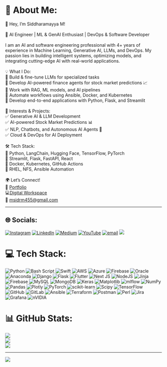 # 💫 About Me:
👋 Hey, I’m Siddharamayya M!<br><br>🚀 AI Engineer | ML & GenAI Enthusiast | DevOps & Software Developer<br><br>I am an AI and software engineering professional with 4+ years of experience in Machine Learning, Generative AI, LLMs, and DevOps. My passion lies in building intelligent systems, optimizing models, and integrating cutting-edge AI with real-world applications.<br><br>💡 What I Do:<br>🔹 Build & fine-tune LLMs for specialized tasks<br>🔹 Develop AI-powered finance agents for stock market predictions 📈<br>🔹 Work with RAG, ML models, and AI pipelines<br>🔹 Automate workflows using Ansible, Docker, and Kubernetes<br>🔹 Develop end-to-end applications with Python, Flask, and Streamlit<br><br>📌 Interests & Projects:<br>✅ Generative AI & LLM Development<br>✅ AI-powered Stock Market Predictions 📊<br>✅ NLP, Chatbots, and Autonomous AI Agents 🤖<br>✅ Cloud & DevOps for AI Deployment<br><br>🛠️ Tech Stack:<br>🔹 Python, LangChain, Hugging Face, TensorFlow, PyTorch<br>🔹 Streamlit, Flask, FastAPI, React<br>🔹 Docker, Kubernetes, GitHub Actions<br>🔹 RHEL, NFS, Ansible Automation<br><br>🌍 Let’s Connect!<br>🔗 [Portfolio](https://mtptisid.github.io)<br>💻[Digital Workspace](siddharamayya.in)<br>📧 msidrm455@gmail.com

---




## 🌐 Socials:
[![Instagram](https://img.shields.io/badge/Instagram-%23E4405F.svg?logo=Instagram&logoColor=white)](https://instagram.com/its_5iD) [![LinkedIn](https://img.shields.io/badge/LinkedIn-%230077B5.svg?logo=linkedin&logoColor=white)](https://www.linkedin.com/in/siddharamayya-mathapati/) [![Medium](https://img.shields.io/badge/Medium-12100E?logo=medium&logoColor=white)](https://medium.com/@msidrm455) [![YouTube](https://img.shields.io/badge/YouTube-%23FF0000.svg?logo=YouTube&logoColor=white)](https://youtube.com/@SM-wv5bk) [![email](https://img.shields.io/badge/Email-D14836?logo=gmail&logoColor=white)](mailto:msidrm455@gmail.com) 
![](https://komarev.com/ghpvc/?username=mtptisid&color=F08080)

# 💻 Tech Stack:
![Python](https://img.shields.io/badge/python-3670A0?style=flat&logo=python&logoColor=ffdd54) ![Bash Script](https://img.shields.io/badge/bash_script-%23121011.svg?style=flat&logo=gnu-bash&logoColor=white) ![Swift](https://img.shields.io/badge/swift-F54A2A?style=flat&logo=swift&logoColor=white) ![AWS](https://img.shields.io/badge/AWS-%23FF9900.svg?style=flat&logo=amazon-aws&logoColor=white) ![Azure](https://img.shields.io/badge/azure-%230072C6.svg?style=flat&logo=microsoftazure&logoColor=white) ![Firebase](https://img.shields.io/badge/firebase-%23039BE5.svg?style=flat&logo=firebase) ![Oracle](https://img.shields.io/badge/Oracle-F80000?style=flat&logo=oracle&logoColor=white) ![Anaconda](https://img.shields.io/badge/Anaconda-%2344A833.svg?style=flat&logo=anaconda&logoColor=white) ![Django](https://img.shields.io/badge/django-%23092E20.svg?style=flat&logo=django&logoColor=white) ![Flask](https://img.shields.io/badge/flask-%23000.svg?style=flat&logo=flask&logoColor=white) ![Flutter](https://img.shields.io/badge/Flutter-%2302569B.svg?style=flat&logo=Flutter&logoColor=white) ![Next JS](https://img.shields.io/badge/Next-black?style=flat&logo=next.js&logoColor=white) ![NodeJS](https://img.shields.io/badge/node.js-6DA55F?style=flat&logo=node.js&logoColor=white) ![Jinja](https://img.shields.io/badge/jinja-white.svg?style=flat&logo=jinja&logoColor=black) ![Firebase](https://img.shields.io/badge/firebase-a08021?style=flat&logo=firebase&logoColor=ffcd34) ![MySQL](https://img.shields.io/badge/mysql-4479A1.svg?style=flat&logo=mysql&logoColor=white) ![MongoDB](https://img.shields.io/badge/MongoDB-%234ea94b.svg?style=flat&logo=mongodb&logoColor=white) ![Keras](https://img.shields.io/badge/Keras-%23D00000.svg?style=flat&logo=Keras&logoColor=white) ![Matplotlib](https://img.shields.io/badge/Matplotlib-%23ffffff.svg?style=flat&logo=Matplotlib&logoColor=black) ![mlflow](https://img.shields.io/badge/mlflow-%23d9ead3.svg?style=flat&logo=numpy&logoColor=blue) ![NumPy](https://img.shields.io/badge/numpy-%23013243.svg?style=flat&logo=numpy&logoColor=white) ![Pandas](https://img.shields.io/badge/pandas-%23150458.svg?style=flat&logo=pandas&logoColor=white) ![Plotly](https://img.shields.io/badge/Plotly-%233F4F75.svg?style=flat&logo=plotly&logoColor=white) ![PyTorch](https://img.shields.io/badge/PyTorch-%23EE4C2C.svg?style=flat&logo=PyTorch&logoColor=white) ![scikit-learn](https://img.shields.io/badge/scikit--learn-%23F7931E.svg?style=flat&logo=scikit-learn&logoColor=white) ![Scipy](https://img.shields.io/badge/SciPy-%230C55A5.svg?style=flat&logo=scipy&logoColor=%white) ![TensorFlow](https://img.shields.io/badge/TensorFlow-%23FF6F00.svg?style=flat&logo=TensorFlow&logoColor=white) ![GitHub](https://img.shields.io/badge/github-%23121011.svg?style=flat&logo=github&logoColor=white) ![GitLab](https://img.shields.io/badge/gitlab-%23181717.svg?style=flat&logo=gitlab&logoColor=white) ![Ansible](https://img.shields.io/badge/ansible-%231A1918.svg?style=flat&logo=ansible&logoColor=white) ![Terraform](https://img.shields.io/badge/terraform-%235835CC.svg?style=flat&logo=terraform&logoColor=white) ![Postman](https://img.shields.io/badge/Postman-FF6C37?style=flat&logo=postman&logoColor=white) ![Perl](https://img.shields.io/badge/perl-%2339457E.svg?style=flat&logo=perl&logoColor=white) ![Jira](https://img.shields.io/badge/jira-%230A0FFF.svg?style=flat&logo=jira&logoColor=white) ![Grafana](https://img.shields.io/badge/grafana-%23F46800.svg?style=flat&logo=grafana&logoColor=white) ![nVIDIA](https://img.shields.io/badge/nVIDIA-%2376B900.svg?style=flat&logo=nVIDIA&logoColor=white)
# 📊 GitHub Stats:
![](https://github-readme-stats.vercel.app/api?username=mtptisid&theme=buefy&hide_border=false&include_all_commits=true&count_private=true)<br/>
![](https://github-readme-streak-stats.herokuapp.com/?user=mtptisid&theme=buefy&hide_border=false)<br/>
![](https://github-readme-stats.vercel.app/api/top-langs/?username=mtptisid&theme=buefy&hide_border=false&include_all_commits=true&count_private=true&layout=compact)

<!-- ![](https://github-readme-streak-stats.herokuapp.com/?user=mtptisid&theme=buefy&hide_border=false)<br/> 
<img width="786" alt="Screenshot 2025-02-07 at 11 27 23 AM" src="https://github.com/user-attachments/assets/4efb8701-0679-47ee-9526-596df73381f5" />
![](https://github-readme-streak-stats.herokuapp.com/?user=mtptisid&theme=buefy&hide_border=false)<br/>-->
---
[![](https://visitcount.itsvg.in/api?id=mtptisid&icon=0&color=0)](https://visitcount.itsvg.in)

<!-- Proudly created with GPRM ( https://gprm.itsvg.in ) -->

